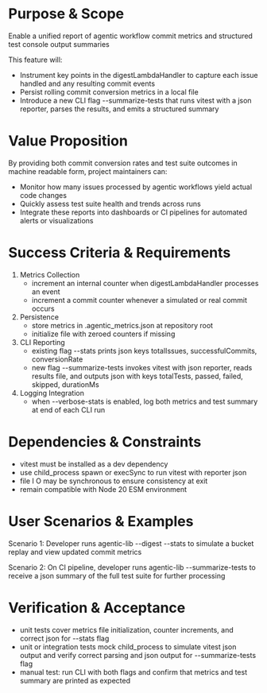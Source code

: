 # Purpose & Scope

Enable a unified report of agentic workflow commit metrics and structured test console output summaries

This feature will:
- Instrument key points in the digestLambdaHandler to capture each issue handled and any resulting commit events
- Persist rolling commit conversion metrics in a local file
- Introduce a new CLI flag --summarize-tests that runs vitest with a json reporter, parses the results, and emits a structured summary

# Value Proposition

By providing both commit conversion rates and test suite outcomes in machine readable form, project maintainers can:
- Monitor how many issues processed by agentic workflows yield actual code changes
- Quickly assess test suite health and trends across runs
- Integrate these reports into dashboards or CI pipelines for automated alerts or visualizations

# Success Criteria & Requirements

1. Metrics Collection
   - increment an internal counter when digestLambdaHandler processes an event
   - increment a commit counter whenever a simulated or real commit occurs
2. Persistence
   - store metrics in .agentic_metrics.json at repository root
   - initialize file with zeroed counters if missing
3. CLI Reporting
   - existing flag --stats prints json keys totalIssues, successfulCommits, conversionRate
   - new flag --summarize-tests invokes vitest with json reporter, reads results file, and outputs json with keys totalTests, passed, failed, skipped, durationMs
4. Logging Integration
   - when --verbose-stats is enabled, log both metrics and test summary at end of each CLI run

# Dependencies & Constraints

- vitest must be installed as a dev dependency
- use child_process spawn or execSync to run vitest with reporter json
- file I O may be synchronous to ensure consistency at exit
- remain compatible with Node 20 ESM environment

# User Scenarios & Examples

Scenario 1: Developer runs agentic-lib --digest --stats to simulate a bucket replay and view updated commit metrics

Scenario 2: On CI pipeline, developer runs agentic-lib --summarize-tests to receive a json summary of the full test suite for further processing

# Verification & Acceptance

- unit tests cover metrics file initialization, counter increments, and correct json for --stats flag
- unit or integration tests mock child_process to simulate vitest json output and verify correct parsing and json output for --summarize-tests flag
- manual test: run CLI with both flags and confirm that metrics and test summary are printed as expected